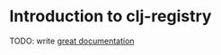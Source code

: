 # Introduction to clj-registry

TODO: write [great documentation](http://jacobian.org/writing/what-to-write/)
